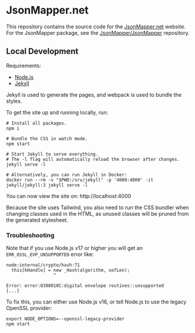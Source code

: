 # JsonMapper.net

This repository contains the source code for the [JsonMapper.net](https://jsonmapper.net) website.
For the JsonMapper package, see the [JsonMapper/JsonMapper](https://github.com/JsonMapper/JsonMapper) repository.

## Local Development

Requirements:

- [Node.js](https://nodejs.org/)
- [Jekyll](https://jekyllrb.com/)

Jekyll is used to generate the pages,
and webpack is used to bundle the styles.

To get the site up and running locally, run:

```shell
# Install all packages.
npm i

# Bundle the CSS in watch mode.
npm start

# Start Jekyll to serve everything.
# The -l flag will automatically reload the browser after changes.
jekyll serve -l

# Alternatively, you can run Jekyll in Docker:
docker run --rm -v "$PWD:/srv/jekyll" -p '4000:4000' -it jekyll/jekyll:3 jekyll serve -l
```

You can now view the site on: http://localhost:4000

Because the site uses Tailwind,
you also need to run the CSS bundler when changing classes used in the HTML,
as unused classes will be pruned from the generated stylesheet.

### Troubleshooting

Note that if you use Node.js v17 or higher you will get an `ERR_OSSL_EVP_UNSUPPORTED` error like:

```
node:internal/crypto/hash:71
  this[kHandle] = new _Hash(algorithm, xofLen);
                  ^

Error: error:0308010C:digital envelope routines::unsupported
[...]
```

To fix this, you can either use Node.js v16,
or tell Node.js to use the legacy OpenSSL provider:

```shell
export NODE_OPTIONS=--openssl-legacy-provider
npm start
```

